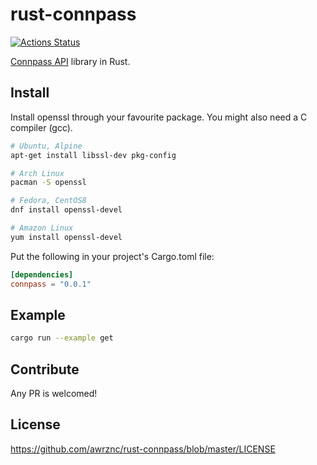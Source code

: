 # rust-connpass

[![Actions Status](https://github.com/awrznc/rust-connpass/workflows/Build/badge.svg)](https://github.com/awrznc/rust-connpass/actions)

[Connpass API](https://connpass.com/about/api/) library in Rust.

## Install

Install openssl through your favourite package. You might also need a C compiler (gcc).

```bash
# Ubuntu, Alpine 
apt-get install libssl-dev pkg-config

# Arch Linux
pacman -S openssl

# Fedora, CentOS8
dnf install openssl-devel

# Amazon Linux
yum install openssl-devel
```

Put the following in your project's Cargo.toml file:

```toml
[dependencies]
connpass = "0.0.1"
```

## Example

```bash
cargo run --example get
```

## Contribute

Any PR is welcomed!

## License

https://github.com/awrznc/rust-connpass/blob/master/LICENSE
